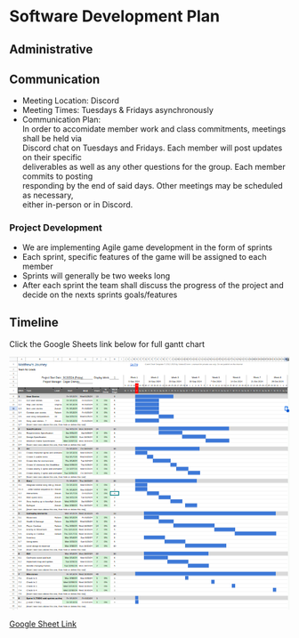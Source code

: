 # Software Development Plan

## Administrative


## Communication
* Meeting Location: Discord
* Meeting Times:    Tuesdays & Fridays asynchronously
* Communication Plan:  
In order to accomidate member work and class commitments, meetings shall be held via  
Discord chat on Tuesdays and Fridays. Each member will post updates on their specific  
deliverables as well as any other questions for the group. Each member commits to posting  
responding by the end of said days.  Other meetings may be scheduled as necessary,   
either in-person or in Discord.  
  
### Project Development
* We are implementing Agile game development in the form of sprints
* Each sprint, specific features of the game will be assigned to each member
* Sprints will generally be two weeks long
* After each sprint the team shall discuss the progress of the project and decide on the nexts sprints goals/features
 

## Timeline
Click the Google Sheets link below for full gantt chart  

![gantt](../assets/gantt-chart.png)  

<a href='https://docs.google.com/spreadsheets/d/1T9mDlycQ7FxXoMDIorNKHfpIKWc-6so3mbPJ-0FIVwY/edit?usp=sharing'>Google Sheet Link</a>

